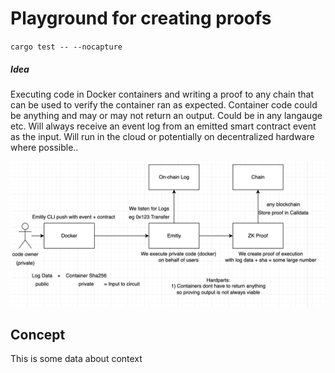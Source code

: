 # Playground for creating proofs

`cargo test -- --nocapture`

##### Idea

Executing code in Docker containers and writing a proof to any chain that can be used to verify the container ran as expected. Container code could be anything and may or may not return an output. Could be in any langauge etc. Will always receive an event log from an emitted smart contract event as the input. Will run in the cloud or potentially on decentralized hardware where possible..

![idea](idea.png)

## Concept

This is some data about context
